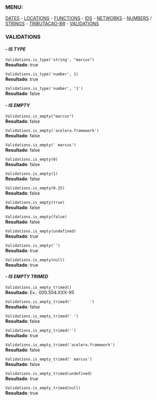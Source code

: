 ### MENU:
[DATES](https://github.com/maviniciuus/js-helpers/blob/master/doc/DATES.md) *-* [LOCATIONS](https://github.com/maviniciuus/js-helpers/blob/master/doc/LOCATIONS.md) *-* [FUNCTIONS](https://github.com/maviniciuus/js-helpers/blob/master/doc/FUNCTIONS.md) *-* [IDS](https://github.com/maviniciuus/js-helpers/blob/master/doc/IDS.md) *-* [NETWORKS](https://github.com/maviniciuus/js-helpers/blob/master/doc/NETWORKS.md) *-* [NUMBERS](https://github.com/maviniciuus/js-helpers/blob/master/doc/NUMBERS.md) / [STRINGS](https://github.com/maviniciuus/js-helpers/blob/master/doc/STRINGS.md) *-* [TRIBUTACAO-BR](https://github.com/maviniciuus/js-helpers/blob/master/doc/TRIBUTACAO-BR.md) *-* [VALIDATIONS](https://github.com/maviniciuus/js-helpers/blob/master/doc/VALIDATIONS.md)

### VALIDATIONS

#### *- IS TYPE*

`Validations.is_type('string', "marcus")`  
**Resultado**: true

`Validations.is_type('number', 1)`  
**Resultado**: true  

`Validations.is_type('number', '1')`  
**Resultado**: false  

#### *- IS EMPTY*

`Validations.is_empty("marcus")`  
**Resultado**: false  

`Validations.is_empty('acelera.framework')`  
**Resultado**: false  

`Validations.is_empty(' marcus')`  
**Resultado**: false  

`Validations.is_empty(0)`  
**Resultado**: false  

`Validations.is_empty(1)`  
**Resultado**: false  

`Validations.is_empty(0.25)`  
**Resultado**: false  

`Validations.is_empty(true)`  
**Resultado**: false  

`Validations.is_empty(false)`  
**Resultado**: false  

`Validations.is_empty(undefined)`  
**Resultado**: true  

`Validations.is_empty('')`  
**Resultado**: true  

`Validations.is_empty(null)`  
**Resultado**: true  


#### *- IS EMPTY TRIMED*

`Validations.is_empty_trimed()`  
**Resultado**: Ex.: 000.504.XXX-95  

`Validations.is_empty_trimed('        ')`  
**Resultado**: false  

`Validations.is_empty_trimed(' ')`  
**Resultado**: false  

`Validations.is_empty_trimed('')`  
**Resultado**: true  

`Validations.is_empty_trimed('acelera.framework')`  
**Resultado**: false  

`Validations.is_empty_trimed(' marcus')`  
**Resultado**: false  

`Validations.is_empty_trimed(undefined)`  
**Resultado**: true    

`Validations.is_empty_trimed(null)`  
**Resultado**: true  
